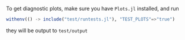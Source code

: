 To get diagnostic plots, make sure you have `Plots.jl` installed, and run

```julia
withenv(() -> include("test/runtests.jl"), "TEST_PLOTS"=>"true")
```

they will be output to `test/output`
